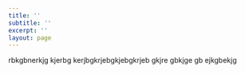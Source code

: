 ```yaml
---
title: ''
subtitle: ''
excerpt: ''
layout: page
---
```

rbkgbnerkjg kjerbg kerjbgkrjebgkjebgkrjeb gkjre gbkjge gb ejkgbekjg
